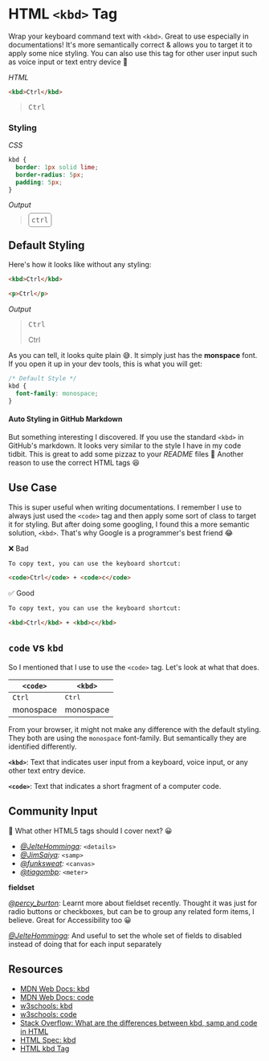 # HTML `<kbd>` Tag

Wrap your keyboard command text with `<kbd>`. Great to use especially in documentations! It's more semantically correct & allows you to target it to apply some nice styling. You can also use this tag for other user input such as voice input or text entry device 🙌

_HTML_

```html
<kbd>Ctrl</kbd>
```

> <kbd>Ctrl</kbd>

### Styling

_CSS_

```css
kbd {
  border: 1px solid lime;
  border-radius: 5px;
  padding: 5px;
}
```

_Output_

> <kbd style="border: 1px solid gray;border-radius: 5px;padding: 5px;">ctrl</kbd>

## Default Styling

Here's how it looks like without any styling:

```html
<kbd>Ctrl</kbd>

<p>Ctrl</p>
```



_Output_

> <kbd>Ctrl</kbd>
> <p>Ctrl</p>

As you can tell, it looks quite plain 😅. It simply just has the **monspace** font. If you open it up in your dev tools, this is what you will get:

```css
/* Default Style */
kbd {
  font-family: monospace;
}
```

#### Auto Styling in GitHub Markdown

But something interesting I discovered. If you use the standard `<kbd>` in GitHub's markdown. It looks very similar to the style I have in my code tidbit. This is great to add some pizzaz to your *README* files 💃 Another reason to use the correct HTML tags 😆

## Use Case

This is super useful when writing documentations. I remember I use to always just used the `<code>` tag and then apply some sort of class to target it for styling. But after doing some googling, I found this a more semantic solution, `<kbd>`. That's why Google is a programmer's best friend 😂

❌ Bad

```html
To copy text, you can use the keyboard shortcut:

<code>Ctrl</code> + <code>c</code>
```

✅ Good

```html
To copy text, you can use the keyboard shortcut:

<kbd>Ctrl</kbd> + <kbd>c</kbd>
```

## `code` vs `kbd`

So I mentioned that I use to use the `<code>` tag. Let's look at what that does.

| `<code>`          | `<kbd>`         |
|-------------------|-----------------|
| <code>Ctrl</code> | <kbd>Ctrl</kbd> |
| monospace         | monospace       |

From your browser, it might not make any difference with the default styling. They both are using the `monospace` font-family. But semantically they are identified differently.

**`<kbd>`**: Text that indicates user input from a keyboard, voice input, or any other text entry device.

**`<code>`**: Text that indicates a short fragment of a computer code.

## Community Input

💬 What other HTML5 tags should I cover next? 😀

- _[@JelteHomminga](https://twitter.com/JelteHomminga/status/1190891632754855937?s=20):_ `<details>`
- _[@JimSaiya](https://twitter.com/JimSaiya/status/1190770637314367488?s=20):_ `<samp>`
- _[@funksweat](https://www.instagram.com/p/B4X72j1AgxS/):_ `<canvas>`
- _[@tiagombp](https://www.instagram.com/p/B4X72j1AgxS/):_ `<meter>`

**fieldset**

_[@percy_burton](https://twitter.com/Percy_Burton/status/1190978043105435648?s=20):_ Learnt more about fieldset recently. Thought it was just for radio buttons or checkboxes, but can be to group any related form items, I believe. Great for Accessibility too 😀

_[@JelteHomminga](https://twitter.com/JelteHomminga/status/1190991861705531392?s=20):_ And useful to set the whole set of fields to disabled instead of doing that for each input separately

## Resources

- [MDN Web Docs: kbd](https://developer.mozilla.org/en-US/docs/Web/HTML/Element/kbd)
- [MDN Web Docs: code](https://developer.mozilla.org/en-US/docs/Web/HTML/Element/code)
- [w3schools: kbd](https://www.w3schools.com/Tags/tag_kbd.asp)
- [w3schools: code](https://www.w3schools.com/Tags/tag_code.asp)
- [Stack Overflow: What are the differences between kbd, samp and code in HTML](https://stackoverflow.com/questions/32284477/what-are-the-differences-between-kbd-samp-and-code-in-html)
- [HTML Spec: kbd](https://html.spec.whatwg.org/#the-kbd-element)
- [HTML kbd Tag](https://html.com/tags/kbd/)
